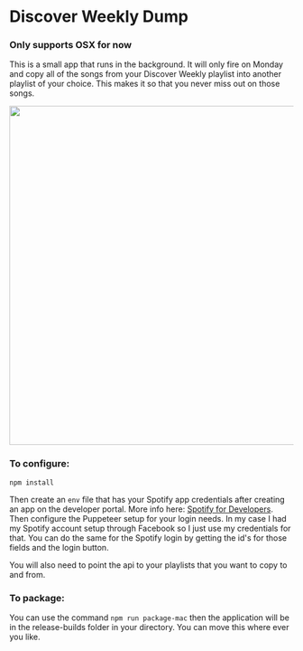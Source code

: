 # Discover Weekly Dump
### Only supports OSX for now
This is a small app that runs in the background. It will only fire on Monday and copy all of the songs from your Discover Weekly playlist into another playlist of your choice. This makes it so that you never miss out on those songs.  


<img src="https://media.giphy.com/media/w7v0T2bB11FRL8fUXo/giphy.gif)" width="800" height="600" />


### To configure: 
```
npm install
```
Then create an ```env``` file that has your Spotify app credentials after creating an app on the developer portal. More info here: [Spotify for Developers](https://developer.spotify.com). Then configure the Puppeteer setup for your login needs. In my case I had my Spotify account setup through Facebook so I just use my credentials for that. You can do the same for the Spotify login by getting the id's for those fields and the login button. 

You will also need to point the api to your playlists that you want to copy to and from.

### To package: 

You can use the command ```npm run package-mac``` then the application will be in the release-builds folder in your directory. You can move this where ever you like. 